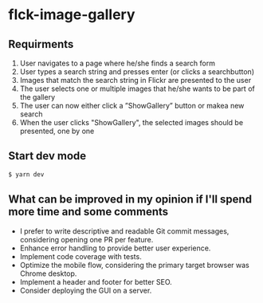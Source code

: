 # flck-image-gallery

## Requirments

1. User navigates to a page where he/she finds a search form
2. User types a search string and presses enter (or clicks a searchbutton)
3. Images that match the search string in Flickr are presented to the user
4. The user selects one or multiple images that he/she wants to be part of the
   gallery
5. The user can now either click a ”ShowGallery” ­button or makea new search
6. When the user clicks "ShowGallery", the selected images should be presented,
   one by one

## Start dev mode

```bash
$ yarn dev
```

## What can be improved in my opinion if I'll spend more time and some comments

- I prefer to write descriptive and readable Git commit messages, considering opening one PR per feature.
- Enhance error handling to provide better user experience.
- Implement code coverage with tests.
- Optimize the mobile flow, considering the primary target browser was Chrome desktop.
- Implement a header and footer for better SEO.
- Consider deploying the GUI on a server.
